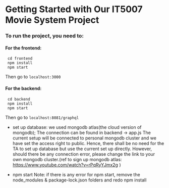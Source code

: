 # Getting Started with Our IT5007 Movie System Project

### To run the project, you need to:
#### For the frontend:

     cd frontend
     npm install 
     npm start
Then go to `localhost:3000`


#### For the backend:

     cd backend
     npm install 
     npm start
Then go to `localhost:8081/graphql`

* set up database: we used mongodb atlas(the cloud version of mongodb); The connection can be found in backend -> app.js The current setup will be connected to personal mongodb cluster and we have set the access right to public. Hence, there shall be no need for the TA to set up database but use the current set up directly. However, should there be any connection error, please change the link to your own mongodb cluster.(ref to sign up mongodb atlas: https://www.youtube.com/watch?v=rPqRyYJmx2g )

* npm start Note: if there is any error for npm start, remove the node_modules & package-lock.json folders and redo npm install




